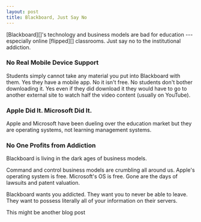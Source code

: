 ```yaml
---
layout: post
title: Blackboard, Just Say No
---
```


[Blackboard][]'s technology and business models are bad for education ---
especially online [flipped][] classrooms. Just say no to the
institutional addiction.

### No Real Mobile Device Support

Students simply cannot take any material you put into Blackboard with
them. Yes they have a mobile app. No it isn't free. No students don't
bother downloading it. Yes even if they did download it they would
have to go to another external site to watch half the video content
(usually on YouTube).

### Apple Did It. Microsoft Did It.

Apple and Microsoft have been dueling over the education market but
they are operating systems, not learning management systems.

### No One Profits from Addiction

Blackboard is living in the dark ages of business models.

Command and control business models are crumbling all around us.
Apple's operating system is free. Microsoft's OS is free. Gone are the
days of lawsuits and patent valuation.

Blackboard wants you addicted. They want you to never be able to
leave. They want to possess literally all of your information on their
servers.

This might be another blog post
